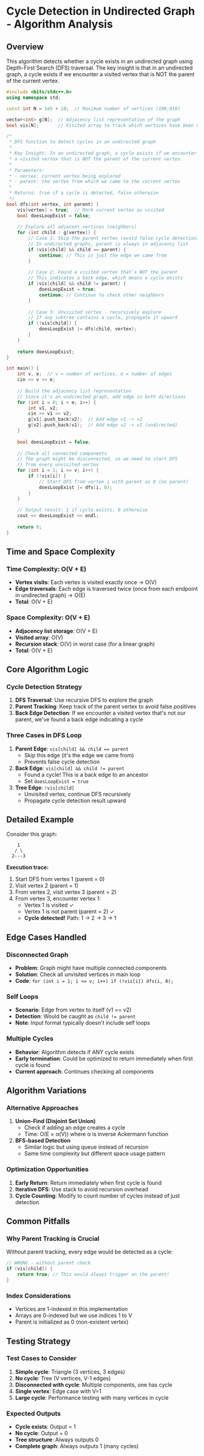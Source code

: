 # Cycle Detection in Undirected Graph - Algorithm Analysis

## Overview

This algorithm detects whether a cycle exists in an undirected graph using Depth-First Search (DFS) traversal. The key insight is that in an undirected graph, a cycle exists if we encounter a visited vertex that is NOT the parent of the current vertex.
```cpp
#include <bits/stdc++.h>
using namespace std;

const int N = 1e5 + 10;  // Maximum number of vertices (100,010)

vector<int> g[N];  // Adjacency list representation of the graph
bool vis[N];       // Visited array to track which vertices have been explored

/*
 * DFS function to detect cycles in an undirected graph
 * 
 * Key Insight: In an undirected graph, a cycle exists if we encounter 
 * a visited vertex that is NOT the parent of the current vertex.
 * 
 * Parameters:
 * - vertex: current vertex being explored
 * - parent: the vertex from which we came to the current vertex
 * 
 * Returns: true if a cycle is detected, false otherwise
 */
bool dfs(int vertex, int parent) {
    vis[vertex] = true;  // Mark current vertex as visited
    bool doesLoopExist = false;
    
    // Explore all adjacent vertices (neighbors)
    for (int child : g[vertex]) {
        // Case 1: Skip the parent vertex (avoid false cycle detection)
        // In undirected graphs, parent is always in adjacency list
        if (vis[child] && child == parent) {
            continue; // This is just the edge we came from
        }
        
        // Case 2: Found a visited vertex that's NOT the parent
        // This indicates a back edge, which means a cycle exists
        if (vis[child] && child != parent) {
            doesLoopExist = true;
            continue; // Continue to check other neighbors
        }
        
        // Case 3: Unvisited vertex - recursively explore
        // If any subtree contains a cycle, propagate it upward
        if (!vis[child]) {
            doesLoopExist |= dfs(child, vertex);
        }
    }
    
    return doesLoopExist;
}

int main() {
    int v, e;  // v = number of vertices, e = number of edges
    cin >> v >> e;
    
    // Build the adjacency list representation
    // Since it's an undirected graph, add edge in both directions
    for (int i = 0; i < e; i++) {
        int v1, v2;
        cin >> v1 >> v2;
        g[v1].push_back(v2);  // Add edge v1 -> v2
        g[v2].push_back(v1);  // Add edge v2 -> v1 (undirected)
    }
    
    bool doesLoopExist = false;
    
    // Check all connected components
    // The graph might be disconnected, so we need to start DFS 
    // from every unvisited vertex
    for (int i = 1; i <= v; i++) {
        if (!vis[i]) {
            // Start DFS from vertex i with parent as 0 (no parent)
            doesLoopExist |= dfs(i, 0);
        }
    }
    
    // Output result: 1 if cycle exists, 0 otherwise
    cout << doesLoopExist << endl;
    
    return 0;
}
```
## Time and Space Complexity

### Time Complexity: O(V + E)

- **Vertex visits**: Each vertex is visited exactly once → O(V)
- **Edge traversals**: Each edge is traversed twice (once from each endpoint in undirected graph) → O(E)
- **Total**: O(V + E)

### Space Complexity: O(V + E)

- **Adjacency list storage**: O(V + E)
- **Visited array**: O(V)
- **Recursion stack**: O(V) in worst case (for a linear graph)
- **Total**: O(V + E)

## Core Algorithm Logic

### Cycle Detection Strategy

1. **DFS Traversal**: Use recursive DFS to explore the graph
2. **Parent Tracking**: Keep track of the parent vertex to avoid false positives
3. **Back Edge Detection**: If we encounter a visited vertex that's not our parent, we've found a back edge indicating a cycle

### Three Cases in DFS Loop

1. **Parent Edge**: `vis[child] && child == parent`
    - Skip this edge (it's the edge we came from)
    - Prevents false cycle detection
2. **Back Edge**: `vis[child] && child != parent`
    - Found a cycle! This is a back edge to an ancestor
    - Set `doesLoopExist = true`
3. **Tree Edge**: `!vis[child]`
    - Unvisited vertex, continue DFS recursively
    - Propagate cycle detection result upward

## Detailed Example

Consider this graph:

```
    1
   / \
  2---3
```

**Execution trace:**

1. Start DFS from vertex 1 (parent = 0)
2. Visit vertex 2 (parent = 1)
3. From vertex 2, visit vertex 3 (parent = 2)
4. From vertex 3, encounter vertex 1:
    - Vertex 1 is visited ✓
    - Vertex 1 is not parent (parent = 2) ✓
    - **Cycle detected!** Path: 1 → 2 → 3 → 1

## Edge Cases Handled

### Disconnected Graph

- **Problem**: Graph might have multiple connected components
- **Solution**: Check all unvisited vertices in main loop
- **Code**: `for (int i = 1; i <= v; i++) if (!vis[i]) dfs(i, 0);`

### Self Loops

- **Scenario**: Edge from vertex to itself (v1 == v2)
- **Detection**: Would be caught as `child != parent`
- **Note**: Input format typically doesn't include self loops

### Multiple Cycles

- **Behavior**: Algorithm detects if ANY cycle exists
- **Early termination**: Could be optimized to return immediately when first cycle is found
- **Current approach**: Continues checking all components

## Algorithm Variations

### Alternative Approaches

1. **Union-Find (Disjoint Set Union)**
    - Check if adding an edge creates a cycle
    - Time: O(E × α(V)) where α is inverse Ackermann function
2. **BFS-based Detection**
    - Similar logic but using queue instead of recursion
    - Same time complexity but different space usage pattern

### Optimization Opportunities

1. **Early Return**: Return immediately when first cycle is found
2. **Iterative DFS**: Use stack to avoid recursion overhead
3. **Cycle Counting**: Modify to count number of cycles instead of just detection

## Common Pitfalls

### Why Parent Tracking is Crucial

Without parent tracking, every edge would be detected as a cycle:

```cpp
// WRONG - without parent check
if (vis[child]) {
    return true; // This would always trigger on the parent!
}
```

### Index Considerations

- Vertices are 1-indexed in this implementation
- Arrays are 0-indexed but we use indices 1 to V
- Parent is initialized as 0 (non-existent vertex)

## Testing Strategy

### Test Cases to Consider

1. **Simple cycle**: Triangle (3 vertices, 3 edges)
2. **No cycle**: Tree (V vertices, V-1 edges)
3. **Disconnected with cycle**: Multiple components, one has cycle
4. **Single vertex**: Edge case with V=1
5. **Large cycle**: Performance testing with many vertices in cycle

### Expected Outputs

- **Cycle exists**: Output = 1
- **No cycle**: Output = 0
- **Tree structure**: Always outputs 0
- **Complete graph**: Always outputs 1 (many cycles)